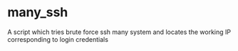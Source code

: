 # many_ssh
A script which tries brute force ssh many system and locates the working IP corresponding to login credentials
